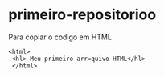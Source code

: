 # primeiro-repositorioo

Para copiar o codigo em HTML
```
<html>
 <hl> Meu primeiro arr=quivo HTML</hl>
 </html>
 ```
